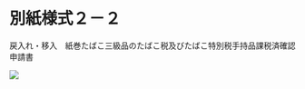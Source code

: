# 別紙様式２－２

戻入れ・移入　紙巻たばこ三級品のたばこ税及びたばこ特別税手持品課税済確認申請書

![](https://www.nta.go.jp/tmp/f9b31427-b89f-4821-b5fb-86f5b7caff7d/images/e81418bee6b738545aedc41b14966dd6181bde35cdbaae5b34f6364d33109bad.jpg)